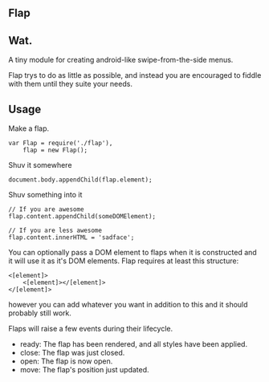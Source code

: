 ## Flap

## Wat.

A tiny module for creating android-like swipe-from-the-side menus.

Flap trys to do as little as possible, and instead you are encouraged to fiddle with them until they suite your needs.

## Usage

Make a flap.

    var Flap = require('./flap'),
        flap = new Flap();

Shuv it somewhere

    document.body.appendChild(flap.element);

Shuv something into it

    // If you are awesome
    flap.content.appendChild(someDOMElement);

    // If you are less awesome
    flap.content.innerHTML = 'sadface';

You can optionally pass a DOM element to flaps when it is constructed and it will use it as it's DOM elements. Flap requires at least this structure:

    <[element]>
        <[element]></[element]>
    </[element]>

however you can add whatever you want in addition to this and it should probably still work.

Flaps will raise a few events during their lifecycle.

 - ready: The flap has been rendered, and all styles have been applied.
 - close: The flap was just closed.
 - open: The flap is now open.
 - move: The flap's position just updated.